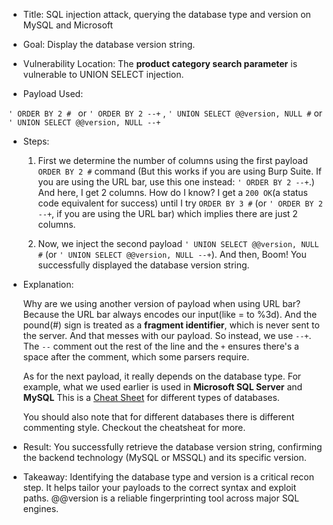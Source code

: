 * Title: SQL injection attack, querying the database type and version on MySQL and Microsoft

* Goal: Display the database version string.

* Vulnerability Location: The **product category search parameter** is vulnerable to UNION SELECT injection.

* Payload Used:

 ```' ORDER BY 2 # ``` or ```' ORDER BY 2 --+``` , ```' UNION SELECT @@version, NULL #``` or ```' UNION SELECT @@version, NULL --+```

* Steps:

  1. First we determine the number of columns using the first payload ```ORDER BY 2 #``` command (But this works if you are using Burp Suite. If you are using the URL bar, use this one instead: ```' ORDER BY 2 --+```.)
    And here, I get 2 columns. How do I know? I get a ```200 OK```(a status code equivalent for success) until I try ```ORDER BY 3 #``` (or  ```' ORDER BY 2 --+```, if you are using the URL bar) which implies there are just 2 columns.
 
  2. Now, we inject the second payload  ```' UNION SELECT @@version, NULL #``` (or ```' UNION SELECT @@version, NULL --+```). And then, Boom! You successfully displayed the database version string.


* Explanation:

  Why are we using another version of payload when using URL bar? Because the URL bar always encodes our input(like = to %3d). 
  And the pound(#) sign is treated as a **fragment identifier**, which is never sent to the server. And that messes with our payload.
  So instead, we use ```--+```. The ```--``` comment out the rest of the line and the ```+``` ensures there's a space after the comment, which some parsers require.  

  As for the next payload, it really depends on the database type. For example, what we used earlier is used in **Microsoft SQL Server** and **MySQL**
  This is a [Cheat Sheet](https://portswigger.net/web-security/sql-injection/cheat-sheet?form=MG0AV3&form=MG0AV3) for different types of databases.
  
  You should also note that for different databases there is different commenting style. Checkout the cheatsheat for more.

* Result: You successfully retrieve the database version string, confirming the backend technology (MySQL or MSSQL) and its specific version.

* Takeaway: Identifying the database type and version is a critical recon step. It helps tailor your payloads to the correct syntax and exploit paths.
  @@version is a reliable fingerprinting tool across major SQL engines.
